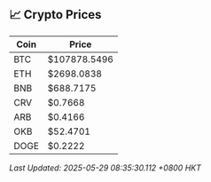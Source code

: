 ## 📈 Crypto Prices

| Coin | Price |
| ---- | ----- |
| BTC | $107878.5496 |
| ETH | $2698.0838 |
| BNB | $688.7175 |
| CRV | $0.7668 |
| ARB | $0.4166 |
| OKB | $52.4701 |
| DOGE | $0.2222 |

_Last Updated: 2025-05-29 08:35:30.112 +0800 HKT_